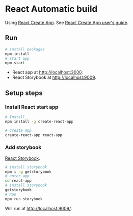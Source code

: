 # React Automatic build

Using [React Create App](https://github.com/facebookincubator/create-react-app).
See [React Create App user's guide](https://github.com/facebookincubator/create-react-app/blob/master/packages/react-scripts/template/README.md).

## Run
```bash
# install packages
npm install
# start app
npm start
```

* React app at [http://localhost:3000](http://localhost:3000).
* React Storybook at [http://localhost:9009](http://localhost:9009).

## Setup steps

### Install React start app
```bash
# Install
npm install -g create-react-app

# Create App
create-react-app react-app
```

### Add storybook

[React Storybook](https://github.com/storybooks/react-storybook).

```bash
# install storybook
npm i -g getstorybook
# enter app
cd react-app
# install storybook
getstorybook
# Run
npm run storybook
```

Will run at [http://localhost:9009/](http://localhost:9009/).
